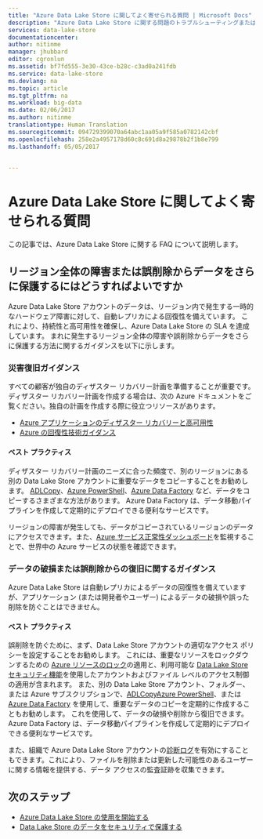 ```yaml
---
title: "Azure Data Lake Store に関してよく寄せられる質問 | Microsoft Docs"
description: "Azure Data Lake Store に関する問題のトラブルシューティングまたは問題を軽減する方法に関するガイダンス"
services: data-lake-store
documentationcenter: 
author: nitinme
manager: jhubbard
editor: cgronlun
ms.assetid: bf7fd555-3e30-43ce-b28c-c3ad0a241fdb
ms.service: data-lake-store
ms.devlang: na
ms.topic: article
ms.tgt_pltfrm: na
ms.workload: big-data
ms.date: 02/06/2017
ms.author: nitinme
translationtype: Human Translation
ms.sourcegitcommit: 094729399070a64abc1aa05a9f585a0782142cbf
ms.openlocfilehash: 258e2a4957178d60c8c691d8a29878b2f1b8e799
ms.lasthandoff: 05/05/2017


---
```

# <a name="frequently-asked-questions-for-azure-data-lake-store"></a>Azure Data Lake Store に関してよく寄せられる質問
この記事では、Azure Data Lake Store に関する FAQ について説明します。

## <a name="how-can-i-further-protect-my-data-from-region-wide-disasters-or-accidental-deletions"></a>リージョン全体の障害または誤削除からデータをさらに保護するにはどうすればよいですか
Azure Data Lake Store アカウントのデータは、リージョン内で発生する一時的なハードウェア障害に対して、自動レプリカによる回復性を備えています。 これにより、持続性と高可用性を確保し、Azure Data Lake Store の SLA を達成しています。 まれに発生するリージョン全体の障害や誤削除からデータをさらに保護する方法に関するガイダンスを以下に示します。

### <a name="disaster-recovery-guidance"></a>災害復旧ガイダンス
すべての顧客が独自のディザスター リカバリー計画を準備することが重要です。ディザスター リカバリー計画を作成する場合は、次の Azure ドキュメントをご覧ください。独自の計画を作成する際に役立つリソースがあります。

* [Azure アプリケーションのディザスター リカバリーと高可用性](../resiliency/resiliency-disaster-recovery-high-availability-azure-applications.md)
* [Azure の回復性技術ガイダンス](../resiliency/resiliency-technical-guidance.md)

#### <a name="best-practices"></a>ベスト プラクティス
ディザスター リカバリー計画のニーズに合った頻度で、別のリージョンにある別の Data Lake Store アカウントに重要なデータをコピーすることをお勧めします。 [ADLCopy](data-lake-store-copy-data-azure-storage-blob.md)、[Azure PowerShell](data-lake-store-get-started-powershell.md)、[Azure Data Factory](../data-factory/data-factory-azure-datalake-connector.md) など、データをコピーするさまざまな方法があります。 Azure Data Factory は、データ移動パイプラインを作成して定期的にデプロイできる便利なサービスです。

リージョンの障害が発生しても、データがコピーされているリージョンのデータにアクセスできます。また、[Azure サービス正常性ダッシュボード](https://azure.microsoft.com/status/)を監視することで、世界中の Azure サービスの状態を確認できます。

### <a name="data-corruption-or-accidental-deletion-recovery-guidance"></a>データの破損または誤削除からの復旧に関するガイダンス
Azure Data Lake Store は自動レプリカによるデータの回復性を備えていますが、アプリケーション (または開発者やユーザー) によるデータの破損や誤った削除を防ぐことはできません。

#### <a name="best-practices"></a>ベスト プラクティス
誤削除を防ぐために、まず、Data Lake Store アカウントの適切なアクセス ポリシーを設定することをお勧めします。  これには、重要なリソースをロックダウンするための [Azure リソースのロック](../azure-resource-manager/resource-group-lock-resources.md)の適用と、利用可能な [Data Lake Store セキュリティ機能](data-lake-store-security-overview.md)を使用したアカウントおよびファイル レベルのアクセス制御の適用が含まれます。 また、別の Data Lake Store アカウント、フォルダー、または Azure サブスクリプションで、[ADLCopy](data-lake-store-copy-data-azure-storage-blob.md)[Azure PowerShell](data-lake-store-get-started-powershell.md)、または [Azure Data Factory](../data-factory/data-factory-azure-datalake-connector.md) を使用して、重要なデータのコピーを定期的に作成することもお勧めします。  これを使用して、データの破損や削除から復旧できます。 Azure Data Factory は、データ移動パイプラインを作成して定期的にデプロイできる便利なサービスです。

また、組織で Azure Data Lake Store アカウントの[診断ログ](data-lake-store-diagnostic-logs.md)を有効にすることもできます。これにより、ファイルを削除または更新した可能性のあるユーザーに関する情報を提供する、データ アクセスの監査証跡を収集できます。

## <a name="next-steps"></a>次のステップ
* [Azure Data Lake Store の使用を開始する](data-lake-store-get-started-portal.md)
* [Data Lake Store のデータをセキュリティで保護する](data-lake-store-secure-data.md)


